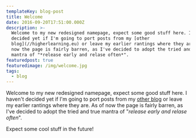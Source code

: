 ```yaml
---
templateKey: blog-post
title: Welcome
date: 2016-09-20T17:51:00.000Z
description: >-
  Welcome to my new redesigned namepage, expect some good stuff here. I haven't
  decided yet if I'm going to port posts from my [other
  blog](//higherlearning.eu) or leave my earlier rantings where they are. As of
  now the page is fairly barren, as I've decided to adopt the tried and true
  mantra of "*release early and relase often*".
featuredpost: true
featuredimage: /img/welcome.jpg
tags:
  - blog
---
```

Welcome to my new redesigned namepage, expect some good stuff here. I haven't decided yet if I'm going to port posts from my [other blog](//higherlearning.eu) or leave my earlier rantings where they are. As of now the page is fairly barren, as I've decided to adopt the tried and true mantra of "*release early and relase often*".

Expect some cool stuff in the future!​
